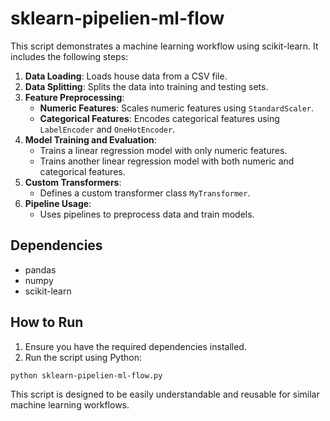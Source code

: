 # sklearn-pipelien-ml-flow

This script demonstrates a machine learning workflow using scikit-learn. It includes the following steps:

1. **Data Loading**: Loads house data from a CSV file.
2. **Data Splitting**: Splits the data into training and testing sets.
3. **Feature Preprocessing**:
   - **Numeric Features**: Scales numeric features using `StandardScaler`.
   - **Categorical Features**: Encodes categorical features using `LabelEncoder` and `OneHotEncoder`.
4. **Model Training and Evaluation**:
   - Trains a linear regression model with only numeric features.
   - Trains another linear regression model with both numeric and categorical features.
5. **Custom Transformers**:
   - Defines a custom transformer class `MyTransformer`.
6. **Pipeline Usage**:
   - Uses pipelines to preprocess data and train models.

## Dependencies

- pandas
- numpy
- scikit-learn

## How to Run

1. Ensure you have the required dependencies installed.
2. Run the script using Python:

```bash
python sklearn-pipelien-ml-flow.py
```

This script is designed to be easily understandable and reusable for similar machine learning workflows.
